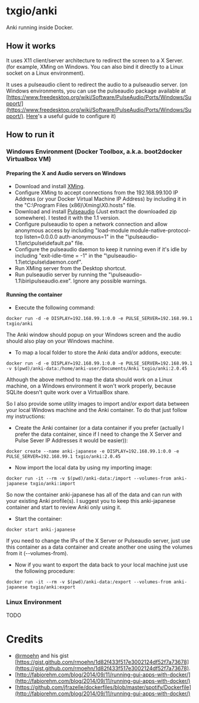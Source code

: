 # txgio/anki
Anki running inside Docker.

## How it works
It uses X11 client/server architecture to redirect the screen to a X Server. (for example, XMing on Windows. You can also bind it directly to a Linux socket on a Linux environment).

It uses a pulseaudio client to redirect the audio to a pulseaudio server. (on Windows environments, you can use the pulseaudio package available at [https://www.freedesktop.org/wiki/Software/PulseAudio/Ports/Windows/Support/](https://www.freedesktop.org/wiki/Software/PulseAudio/Ports/Windows/Support/). [Here](https://parseq.co.uk/wordpress/archives/setting-up-pulseaudio-1-0-beta-for-windows)'s a useful guide to configure it)

## How to run it

### Windows Environment (Docker Toolbox, a.k.a. boot2docker Virtualbox VM)

#### Preparing the X and Audio servers on Windows
* Download and install [XMing](https://sourceforge.net/projects/xming/).
* Configure XMing to accept connections from the 192.168.99.100 IP Address (or your Docker Virtual Machine IP Address) by including it in the "C:\Program Files (x86)\Xming\X0.hosts" file.
* Download and install [Pulseaudio](https://www.freedesktop.org/wiki/Software/PulseAudio/Ports/Windows/Support/) (Just extract the downloaded zip somewhere). I tested it with the 1.1 version.
* Configure pulseaudio to open a network connection and allow anonymous access by including "load-module module-native-protocol-tcp listen=0.0.0.0 auth-anonymous=1" in the "<pulseaudio-extraction-dir>\pulseaudio-1.1\etc\pulse\default.pa" file.
* Configure the pulseaudio daemon to keep it running even if it's idle by including "exit-idle-time = -1" in the "<pulseaudio-extraction-dir>\pulseaudio-1.1\etc\pulse\daemon.conf".
* Run XMing server from the Desktop shortcut.
* Run pulseaudio server by running the "<pulseaudio-extraction-dir>\pulseaudio-1.1\bin\pulseaudio.exe". Ignore any possible warnings.

#### Running the container
* Execute the following command:

```
docker run -d -e DISPLAY=192.168.99.1:0.0 -e PULSE_SERVER=192.168.99.1 txgio/anki
```

The Anki window should popup on your Windows screen and the audio should also play on your Windows machine.

* To map a local folder to store the Anki data and/or addons, execute:

```
docker run -d -e DISPLAY=192.168.99.1:0.0 -e PULSE_SERVER=192.168.99.1 -v $(pwd)/anki-data:/home/anki-user/Documents/Anki txgio/anki:2.0.45
```

Although the above method to map the data should work on a Linux machine, on a Windows environment it won't work properly, because SQLite doesn't quite work over a VirtualBox share.

So I also provide some utility images to import and/or export data between your local Windows machine and the Anki container. To do that just follow my instructions:
* Create the Anki container (or a data container if you prefer (actually I prefer the data container, since if I need to change the X Server and Pulse Sever IP Addresses it would be easier)):

```
docker create --name anki-japanese -e DISPLAY=192.168.99.1:0.0 -e PULSE_SERVER=192.168.99.1 txgio/anki:2.0.45
```

* Now import the local data by using my importing image:

```
docker run -it --rm -v $(pwd)/anki-data:/import --volumes-from anki-japanese txgio/anki:import
```

So now the container anki-japanese has all of the data and can run with your existing Anki profile(s). I suggest you to keep this anki-japanese container and start to review Anki only using it.

* Start the container:

```
docker start anki-japanese
```

If you need to change the IPs of the X Server or Pulseaudio server, just use this container as a data container and create another one using the volumes from it (--volumes-from).

* Now if you want to export the data back to your local machine just use the following procedure:

```
docker run -it --rm -v $(pwd)/anki-data:/export --volumes-from anki-japanese txgio/anki:export
```

### Linux Environment
TODO

# Credits
* [@rmoehn](https://github.com/rmoehn) and his gist [https://gist.github.com/rmoehn/1d82f433f517e3002124df52f7a73678](https://gist.github.com/rmoehn/1d82f433f517e3002124df52f7a73678).
* [http://fabiorehm.com/blog/2014/09/11/running-gui-apps-with-docker/](http://fabiorehm.com/blog/2014/09/11/running-gui-apps-with-docker/)
* [https://github.com/jfrazelle/dockerfiles/blob/master/spotify/Dockerfile](http://fabiorehm.com/blog/2014/09/11/running-gui-apps-with-docker/)